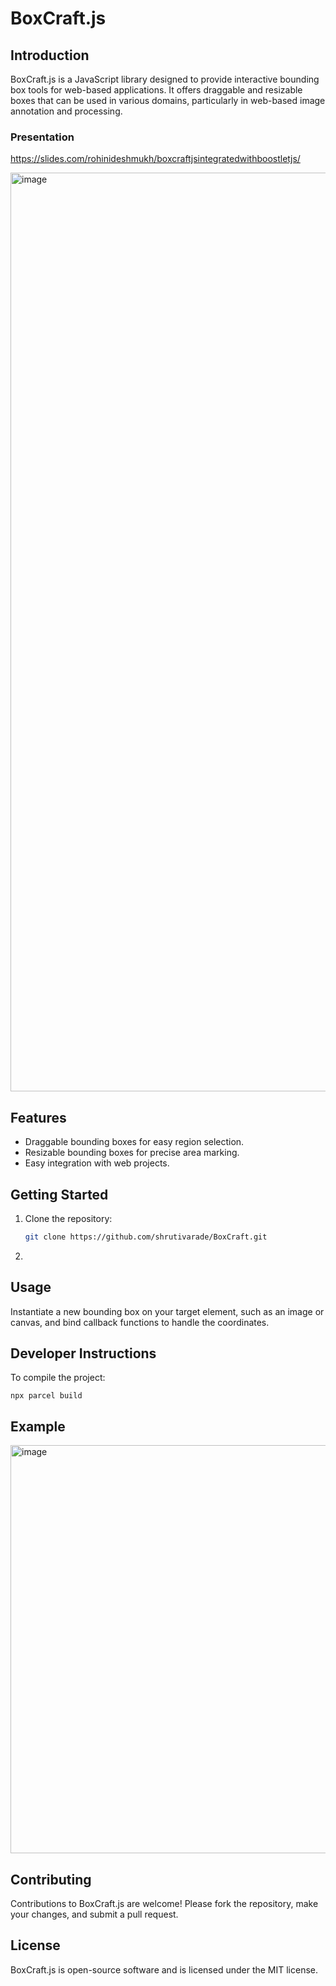# BoxCraft.js

## Introduction
BoxCraft.js is a JavaScript library designed to provide interactive bounding box tools for web-based applications. It offers draggable and resizable boxes that can be used in various domains, particularly in web-based image annotation and processing.

### Presentation
https://slides.com/rohinideshmukh/boxcraftjsintegratedwithboostletjs/


<img width="1470" alt="image" src="https://github.com/shrutivarade/BoxCraft/assets/37963866/df414f36-d87d-4333-b0e0-6f949c626b34">


## Features
- Draggable bounding boxes for easy region selection.
- Resizable bounding boxes for precise area marking.
- Easy integration with web projects.

## Getting Started
1. Clone the repository:
   ```bash
   git clone https://github.com/shrutivarade/BoxCraft.git

2. <script src="https://raw.githubusercontent.com/shrutivarade/BoxCraft/main/dist/boxCraft.min.js"></script>

## Usage

Instantiate a new bounding box on your target element, such as an image or canvas, and bind callback functions to handle the coordinates.

## Developer Instructions

To compile the project:

`npx parcel build`

## Example

<img width="653" alt="image" src="https://github.com/shrutivarade/BoxCraft/assets/37963866/cfd4f489-f105-4317-b650-411c99879069">

## Contributing

Contributions to BoxCraft.js are welcome! Please fork the repository, make your changes, and submit a pull request.

## License

BoxCraft.js is open-source software and is licensed under the MIT license.
